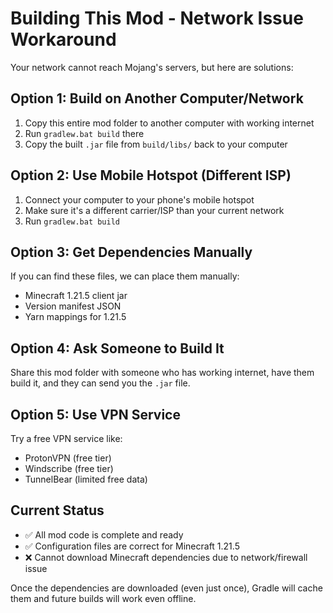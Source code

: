 # Building This Mod - Network Issue Workaround

Your network cannot reach Mojang's servers, but here are solutions:

## Option 1: Build on Another Computer/Network
1. Copy this entire mod folder to another computer with working internet
2. Run `gradlew.bat build` there
3. Copy the built `.jar` file from `build/libs/` back to your computer

## Option 2: Use Mobile Hotspot (Different ISP)
1. Connect your computer to your phone's mobile hotspot
2. Make sure it's a different carrier/ISP than your current network
3. Run `gradlew.bat build`

## Option 3: Get Dependencies Manually
If you can find these files, we can place them manually:
- Minecraft 1.21.5 client jar
- Version manifest JSON
- Yarn mappings for 1.21.5

## Option 4: Ask Someone to Build It
Share this mod folder with someone who has working internet, have them build it, and they can send you the `.jar` file.

## Option 5: Use VPN Service
Try a free VPN service like:
- ProtonVPN (free tier)
- Windscribe (free tier)
- TunnelBear (limited free data)

## Current Status
- ✅ All mod code is complete and ready
- ✅ Configuration files are correct for Minecraft 1.21.5
- ❌ Cannot download Minecraft dependencies due to network/firewall issue

Once the dependencies are downloaded (even just once), Gradle will cache them and future builds will work even offline.

